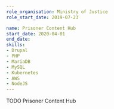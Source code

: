 ```yaml
---
role_organisation: Ministry of Justice
role_start_date: 2019-07-23

name: Prisoner Content Hub
start_date: 2020-04-01
end_date:
skills:
- Drupal
- PHP
- MariaDB
- MySQL
- Kubernetes
- AWS
- NodeJS
---
```

TODO Prisoner Content Hub